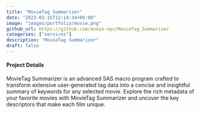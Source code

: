 ```yaml
---
title: "MovieTag Summarizer"
date: "2023-03-15T12:14:34+06:00"
image: "images/portfolio/movie.png"
github_url: https://github.com/annie-npv/MovieTag_Summarizer
categories: ["services"]
description: "MovieTag Summarizer"
draft: false
---
```



#### Project Details

MovieTag Summarizer is an advanced SAS macro program crafted to transform extensive user-generated tag data into a concise and insightful summary of keywords for any selected movie. Explore the rich metadata of your favorite movies with MovieTag Summarizer and uncover the key descriptors that make each film unique.
